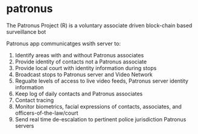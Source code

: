 # patronus
The Patronus Project (R) is a voluntary associate driven block-chain based surveillance bot 

Patronus app communicatges wsith server to:
1) Identify areas with and without Patronus associates
2) Provide identity of contacts not a Patronus associate
3) Provide local court with identity information during stops
4) Broadcast stops to Patronus server and Video Network
5) Regualte levels of access to live video feeds, Patronus server identity information
6) Keep log of daily contacts and Patronus associates
7) Contact tracing
8) Monitor biometrics, facial expressions of contacts, associates, and officers-of-the-law/court
9) Send real time de-escalation to pertinent police jurisdiction Patronus servers

